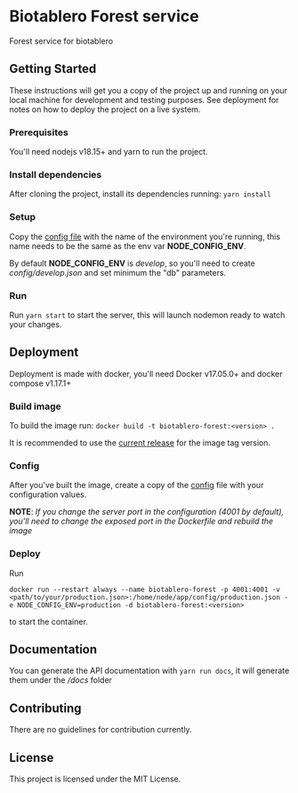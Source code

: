 # Biotablero Forest service

Forest service for biotablero

## Getting Started

These instructions will get you a copy of the project up and running on your local machine for development and testing purposes. See deployment for notes on how to deploy the project on a live system.

### Prerequisites

You'll need nodejs v18.15+ and yarn to run the project.

### Install dependencies

After cloning the project, install its dependencies running: `yarn install`

### Setup

Copy the [config file](config/default.json) with the name of the environment you're running, this name needs to be the same as the env var **NODE_CONFIG_ENV**.

By default **NODE_CONFIG_ENV** is _develop_, so you'll need to create _config/develop.json_ and set minimum the "db" parameters.

### Run

Run `yarn start` to start the server, this will launch nodemon ready to watch your changes.

## Deployment

Deployment is made with docker, you'll need Docker v17.05.0+ and docker compose v1.17.1+

### Build image

To build the image run: `docker build -t biotablero-forest:<version> .`

It is recommended to use the [current release](https://github.com/PEM-Humboldt/biotablero-backend/releases) for the image tag version.

### Config

After you've built the image, create a copy of the [config](config/default.json) file with your configuration values.

**NOTE**: _If you change the server port in the configuration (4001 by default), you'll need to change the exposed port in the Dockerfile and rebuild the image_

### Deploy

Run

```
docker run --restart always --name biotablero-forest -p 4001:4001 -v <path/to/your/production.json>:/home/node/app/config/production.json -e NODE_CONFIG_ENV=production -d biotablero-forest:<version>
```

to start the container.

## Documentation

You can generate the API documentation with `yarn run docs`, it will generate them under the _/docs_ folder

## Contributing

There are no guidelines for contribution currently.

## License

This project is licensed under the MIT License.
